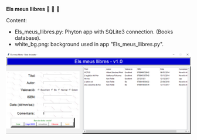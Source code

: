 <B>Els meus llibres</B> :blue_book: :orange_book: :green_book:

Content:
* Els_meus_llibres.py: Phyton app with SQLite3 connection. (Books database).
* white_bg.png: background used in app "Els_meus_llibres.py".

![](/images/Els_meus_llibres.png)
